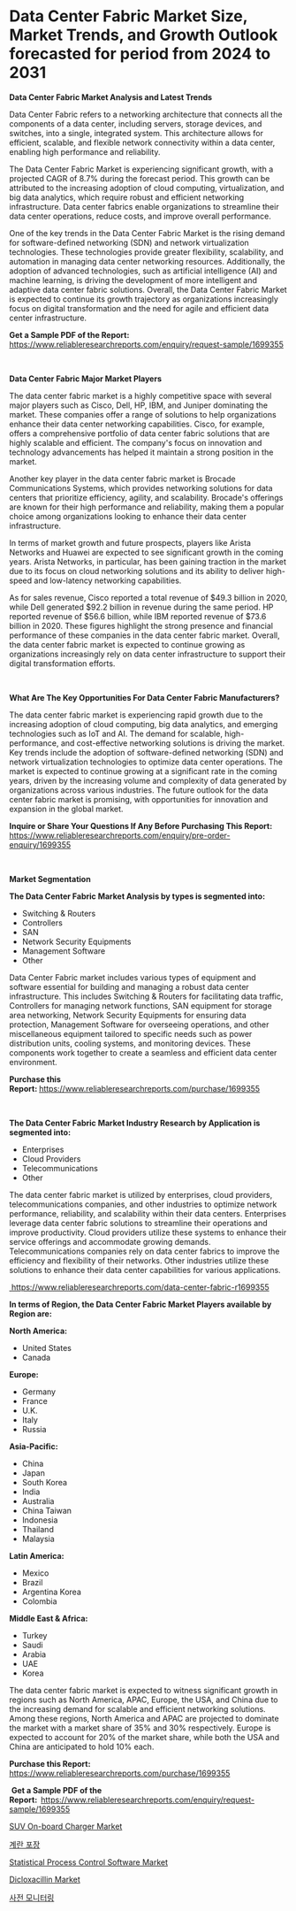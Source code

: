 <p><h1>Data Center Fabric Market Size, Market Trends, and Growth Outlook forecasted for period from 2024 to 2031</h1></p><p><strong>Data Center Fabric Market Analysis and Latest Trends</strong></p>
<p><p>Data Center Fabric refers to a networking architecture that connects all the components of a data center, including servers, storage devices, and switches, into a single, integrated system. This architecture allows for efficient, scalable, and flexible network connectivity within a data center, enabling high performance and reliability.</p><p>The Data Center Fabric Market is experiencing significant growth, with a projected CAGR of 8.7% during the forecast period. This growth can be attributed to the increasing adoption of cloud computing, virtualization, and big data analytics, which require robust and efficient networking infrastructure. Data center fabrics enable organizations to streamline their data center operations, reduce costs, and improve overall performance.</p><p>One of the key trends in the Data Center Fabric Market is the rising demand for software-defined networking (SDN) and network virtualization technologies. These technologies provide greater flexibility, scalability, and automation in managing data center networking resources. Additionally, the adoption of advanced technologies, such as artificial intelligence (AI) and machine learning, is driving the development of more intelligent and adaptive data center fabric solutions. Overall, the Data Center Fabric Market is expected to continue its growth trajectory as organizations increasingly focus on digital transformation and the need for agile and efficient data center infrastructure.</p></p>
<p><strong>Get a Sample PDF of the Report:&nbsp;</strong> <a href="https://www.reliableresearchreports.com/enquiry/request-sample/1699355">https://www.reliableresearchreports.com/enquiry/request-sample/1699355</a></p>
<p>&nbsp;</p>
<p><strong>Data Center Fabric Major Market Players</strong></p>
<p><p>The data center fabric market is a highly competitive space with several major players such as Cisco, Dell, HP, IBM, and Juniper dominating the market. These companies offer a range of solutions to help organizations enhance their data center networking capabilities. Cisco, for example, offers a comprehensive portfolio of data center fabric solutions that are highly scalable and efficient. The company's focus on innovation and technology advancements has helped it maintain a strong position in the market.</p><p>Another key player in the data center fabric market is Brocade Communications Systems, which provides networking solutions for data centers that prioritize efficiency, agility, and scalability. Brocade's offerings are known for their high performance and reliability, making them a popular choice among organizations looking to enhance their data center infrastructure.</p><p>In terms of market growth and future prospects, players like Arista Networks and Huawei are expected to see significant growth in the coming years. Arista Networks, in particular, has been gaining traction in the market due to its focus on cloud networking solutions and its ability to deliver high-speed and low-latency networking capabilities.</p><p>As for sales revenue, Cisco reported a total revenue of $49.3 billion in 2020, while Dell generated $92.2 billion in revenue during the same period. HP reported revenue of $56.6 billion, while IBM reported revenue of $73.6 billion in 2020. These figures highlight the strong presence and financial performance of these companies in the data center fabric market. Overall, the data center fabric market is expected to continue growing as organizations increasingly rely on data center infrastructure to support their digital transformation efforts.</p></p>
<p>&nbsp;</p>
<p><strong>What Are The Key Opportunities For Data Center Fabric Manufacturers?</strong></p>
<p><p>The data center fabric market is experiencing rapid growth due to the increasing adoption of cloud computing, big data analytics, and emerging technologies such as IoT and AI. The demand for scalable, high-performance, and cost-effective networking solutions is driving the market. Key trends include the adoption of software-defined networking (SDN) and network virtualization technologies to optimize data center operations. The market is expected to continue growing at a significant rate in the coming years, driven by the increasing volume and complexity of data generated by organizations across various industries. The future outlook for the data center fabric market is promising, with opportunities for innovation and expansion in the global market.</p></p>
<p><strong>Inquire or Share Your Questions If Any Before Purchasing This Report:</strong> <a href="https://www.reliableresearchreports.com/enquiry/pre-order-enquiry/1699355">https://www.reliableresearchreports.com/enquiry/pre-order-enquiry/1699355</a></p>
<p>&nbsp;</p>
<p><strong>Market Segmentation</strong></p>
<p><strong>The Data Center Fabric Market Analysis by types is segmented into:</strong></p>
<p><ul><li>Switching & Routers</li><li>Controllers</li><li>SAN</li><li>Network Security Equipments</li><li>Management Software</li><li>Other</li></ul></p>
<p><p>Data Center Fabric market includes various types of equipment and software essential for building and managing a robust data center infrastructure. This includes Switching & Routers for facilitating data traffic, Controllers for managing network functions, SAN equipment for storage area networking, Network Security Equipments for ensuring data protection, Management Software for overseeing operations, and other miscellaneous equipment tailored to specific needs such as power distribution units, cooling systems, and monitoring devices. These components work together to create a seamless and efficient data center environment.</p></p>
<p><strong>Purchase this Report:&nbsp;</strong><a href="https://www.reliableresearchreports.com/purchase/1699355">https://www.reliableresearchreports.com/purchase/1699355</a></p>
<p>&nbsp;</p>
<p><strong>The Data Center Fabric Market Industry Research by Application is segmented into:</strong></p>
<p><ul><li>Enterprises</li><li>Cloud Providers</li><li>Telecommunications</li><li>Other</li></ul></p>
<p><p>The data center fabric market is utilized by enterprises, cloud providers, telecommunications companies, and other industries to optimize network performance, reliability, and scalability within their data centers. Enterprises leverage data center fabric solutions to streamline their operations and improve productivity. Cloud providers utilize these systems to enhance their service offerings and accommodate growing demands. Telecommunications companies rely on data center fabrics to improve the efficiency and flexibility of their networks. Other industries utilize these solutions to enhance their data center capabilities for various applications.</p></p>
<p><a href="https://www.reliableresearchreports.com/data-center-fabric-r1699355">&nbsp;https://www.reliableresearchreports.com/data-center-fabric-r1699355</a></p>
<p><strong>In terms of Region, the Data Center Fabric Market Players available by Region are:</strong></p>
<p>
    <p> <strong> North America: </strong>
        <ul>
            <li>United States</li>
            <li>Canada</li>
        </ul>
        </p> 
    <p> <strong> Europe: </strong>
        <ul>
            <li>Germany</li>
            <li>France</li>
            <li>U.K.</li>
            <li>Italy</li>
            <li>Russia</li>
        </ul>
        </p> 
    <p> <strong> Asia-Pacific: </strong>
        <ul>
            <li>China</li>
            <li>Japan</li>
            <li>South Korea</li>
            <li>India</li>
            <li>Australia</li>
            <li>China Taiwan</li>
            <li>Indonesia</li>
            <li>Thailand</li>
            <li>Malaysia</li>
        </ul>
        </p> 
    <p> <strong> Latin America: </strong>
        <ul>
            <li>Mexico</li>
            <li>Brazil</li>
            <li>Argentina Korea</li>
            <li>Colombia</li>
        </ul>
        </p> 
    <p> <strong> Middle East & Africa: </strong>
        <ul>
            <li>Turkey</li>
            <li>Saudi</li>
            <li>Arabia</li>
            <li>UAE</li>
            <li>Korea</li>
        </ul>
    </p>
    </p>
<p><p>The data center fabric market is expected to witness significant growth in regions such as North America, APAC, Europe, the USA, and China due to the increasing demand for scalable and efficient networking solutions. Among these regions, North America and APAC are projected to dominate the market with a market share of 35% and 30% respectively. Europe is expected to account for 20% of the market share, while both the USA and China are anticipated to hold 10% each.</p></p>
<p><strong>Purchase this Report: </strong><a href="https://www.reliableresearchreports.com/purchase/1699355">https://www.reliableresearchreports.com/purchase/1699355</a></p>
<p>&nbsp;<strong>Get a Sample PDF of the Report:&nbsp;&nbsp;</strong><a href="https://www.reliableresearchreports.com/enquiry/request-sample/1699355">https://www.reliableresearchreports.com/enquiry/request-sample/1699355</a></p>
<p><strong></strong></p>
<p><p><a href="https://github.com/RosemarieLeffler2023/Market-Research-Report-List-1/blob/main/suv-on-board-charger-market.md">SUV On-board Charger Market</a></p><p><a href="https://github.com/CarmellaLang1/Market-Research-Report-List-1/blob/main/625941964393.md">계란 포장</a></p><p><a href="https://www.linkedin.com/pulse/analyzing-statistical-process-control-software-market-koxvf">Statistical Process Control Software Market</a></p><p><a href="https://www.linkedin.com/pulse/dicloxacillin-market-size-trends-complete-industry-overview-zbquc">Dicloxacillin Market</a></p><p><a href="https://github.com/RonSpencer61/Market-Research-Report-List-1/blob/main/227593764392.md">사전 모니터링</a></p></p>